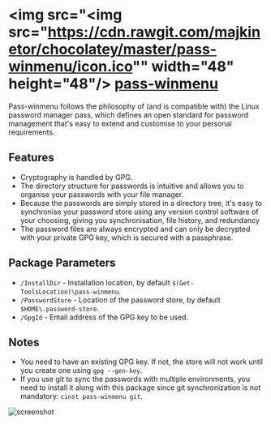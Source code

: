 # <img src="<img src="https://cdn.rawgit.com/majkinetor/chocolatey/master/pass-winmenu/icon.ico"" width="48" height="48"/> [pass-winmenu](https://chocolatey.org/packages/pass-winmenu)

Pass-winmenu follows the philosophy of (and is compatible with) the Linux password manager pass, which defines an open standard for password management that's easy to extend and customise to your personal requirements.

## Features

- Cryptography is handled by GPG.
- The directory structure for passwords is intuitive and allows you to organise your passwords with your file manager.
- Because the passwords are simply stored in a directory tree, it's easy to synchronise your password store using any version control software of your choosing, giving you synchronisation, file history, and redundancy
- The password files are always encrypted and can only be decrypted with your private GPG key, which is secured with a passphrase.

## Package Parameters

- `/InstallDir` - Installation location, by default `$(Get-ToolsLocation)\pass-winmenu`.
- `/PasswordStore` - Location of the password store, by default `$HOME\.password-store`.
- `/GpgId` - Email address of the GPG key to be used.

## Notes

- You need to have an existing GPG key. If not, the store will not work until you create one using `gpg --gen-key`.
- If you use git to sync the passwords with multiple environments, you need to install it along with this package since git synchronization is not mandatory: `cinst pass-winmenu git`.

![screenshot](https://cdn.rawgit.com/majkinetor/chocolatey/master/pass-winmenu/screenshot.gif)